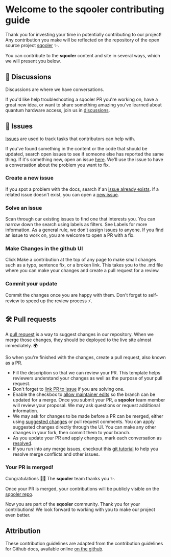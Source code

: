 # Welcome to the sqooler contributing guide

Thank you for investing your time in potentially contributing to our project! Any contribution you make will be reflected on the repository of the open source project [sqooler](https://github.com/alqor-ug/sqooler/) :sparkles:.

You can contribute to the **sqooler**  content and site in several ways, which we will present you below. 

## :mega: Discussions

Discussions are where we have conversations.

If you'd like help troubleshooting a sqooler PR you're working on, have a great new idea, or want to share something amazing you've learned about quantum hardware access, join us in [discussions](https://github.com/alqor-ug/sqooler/discussions/).

## :lady_beetle: Issues
[Issues](https://docs.github.com/en/github/managing-your-work-on-github/about-issues) are used to track tasks that contributors can help with. 

If you've found something in the content or the code that should be updated, search open issues to see if someone else has reported the same thing. If it's something new, open an issue [here](https://github.com/alqor-ug/sqooler/issues). We'll use the issue to have a conversation about the problem you want to fix.

### Create a new issue

If you spot a problem with the docs, search if an [issue already exists](https://github.com/alqor-ug/sqooler/issues). If a related issue doesn't exist, you can open a [new issue](https://github.com/alqor-ug/sqooler/issues/new).

### Solve an issue

Scan through our existing issues to find one that interests you. You can narrow down the search using labels as filters. See Labels for more information. As a general rule, we don’t assign issues to anyone. If you find an issue to work on, you are welcome to open a PR with a fix.

### Make Changes in the github UI

Click Make a contribution at the top of any page to make small changes such as a typo, sentence fix, or a broken link. This takes you to the .md file where you can make your changes and create a pull request for a review.

### Commit your update
Commit the changes once you are happy with them. Don't forget to self-review to speed up the review process :zap:.

## :hammer_and_wrench: Pull requests
A [pull request](https://docs.github.com/en/github/collaborating-with-issues-and-pull-requests/about-pull-requests) is a way to suggest changes in our repository. When we merge those changes, they should be deployed to the live site almost immediately. :earth_africa:

So when you're finished with the changes, create a pull request, also known as a PR.

- Fill the description so that we can review your PR. This template helps reviewers understand your changes as well as the purpose of your pull request. 
- Don't forget to [link PR to issue](https://docs.github.com/en/issues/tracking-your-work-with-issues/linking-a-pull-request-to-an-issue) if you are solving one.
- Enable the checkbox to [allow maintainer edits](https://docs.github.com/en/github/collaborating-with-issues-and-pull-requests/allowing-changes-to-a-pull-request-branch-created-from-a-fork) so the branch can be updated for a merge. Once you submit your PR, a **sqooler** team member will review your proposal. We may ask questions or request additional information.
- We may ask for changes to be made before a PR can be merged, either using [suggested changes](https://docs.github.com/en/github/collaborating-with-issues-and-pull-requests/incorporating-feedback-in-your-pull-request) or pull request comments. You can apply suggested changes directly through the UI. You can make any other changes in your fork, then commit them to your branch.
- As you update your PR and apply changes, mark each conversation as [resolved](https://docs.github.com/en/github/collaborating-with-issues-and-pull-requests/commenting-on-a-pull-request#resolving-conversations).
- If you run into any merge issues, checkout this [git tutorial](https://github.com/skills/resolve-merge-conflicts) to help you resolve merge conflicts and other issues.

### Your PR is merged!

Congratulations :tada::tada: The **sqooler** team thanks you :sparkles:. 

Once your PR is merged, your contributions will be publicly visible on the [sqooler repo](https://github.com/alqor-ug/sqooler/). 

Now you are part of the **sqooler** community. Thank you for your contributions! We look forward to working with you to make our project even better.

## Attribution

These contribution guidelines are adapted from the contribution guidelines for Github docs, available online [on the github](https://github.com/github/docs/blob/main/CONTRIBUTING.md).